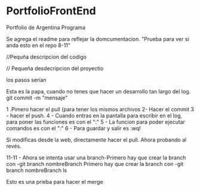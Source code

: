 # PortfolioFrontEnd
Portfolio de Argentina Programa

Se agrega el readme para reflejar la domcumentacion.
"Prueba para ver si anda esto en el repo 8-11"

//Pequña descripcion del codigo

// Pequeña desdecripcion del proyectio

los pasos serían

Esta es la papa, cuando no tenes que hacer un desarrollo tan largo del log.
git commit -m "mensaje"


1 .Pimero hacer el pull (para tener los mismos archivos
2- Hacer el commit
3 - hacer el push.
4 - Cuando entras en la pantalla para escribir en el log, para poner las funciones es con el ":"
5 - La funcion para poder ejecutar comandos es con el ":"
6 - Para guardar y salir es :wq!

Si modificas desde la web, directamente hacer el pull.
Ahora probando al revés.

11-11 - Ahora se intenta usar una branch-Primero hay que crear la branch con -git branch nombreBranch
Primero hay que crear la branch con -git branch nombreBranch ls

Esto es una prieba para hacer el merge
